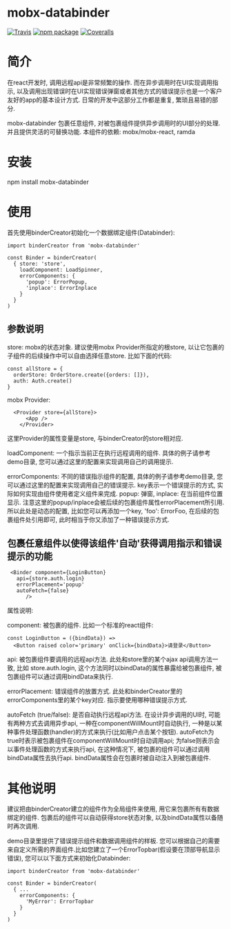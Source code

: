# mobx-databinder

[![Travis][build-badge]][build]
[![npm package][npm-badge]][npm]
[![Coveralls][coveralls-badge]][coveralls]

# 简介

在react开发时, 调用远程api是非常频繁的操作. 而在异步调用时在UI实现调用指示, 以及调用出现错误时在UI实现错误弹窗或者其他方式的错误提示也是一个客户友好的app的基本设计方式. 日常的开发中这部分工作都是重复, 繁琐且易错的部分. 

mobx-databinder 包裹任意组件, 对被包裹组件提供异步调用时的UI部分的处理. 并且提供灵活的可替换功能. 本组件的依赖: mobx/mobx-react, ramda

# 安装

npm install mobx-databinder

# 使用

首先使用binderCreator初始化一个数据绑定组件(Databinder):

```
import binderCreator from 'mobx-databinder'

const Binder = binderCreator(
  { store: 'store', 
    loadComponent: LoadSpinner, 
    errorComponents: {
      'popup': ErrorPopup, 
      'inplace': ErrorInplace
    }
  }
)
```

## 参数说明

store: mobx的状态对象. 建议使用mobx Provider所指定的根store, 以让它包裹的子组件的后续操作中可以自由选择任意store. 比如下面的代码:

```
const allStore = {
  orderStore: OrderStore.create({orders: []}),
  auth: Auth.create()
}
```

mobx Provider: 
```
  <Provider store={allStore}>
      <App />
    </Provider>
```

这里Provider的属性变量是store, 与binderCreator的store相对应.

loadComponent: 一个指示当前正在执行远程调用的组件. 具体的例子请参考demo目录, 您可以通过这里的配置来实现调用自己的调用提示.

errorComponents: 不同的错误指示组件的配置, 具体的例子请参考demo目录, 您可以通过这里的配置来实现调用自己的错误提示. key表示一个错误提示的方式, 实际如何实现由组件使用者定义组件来完成. popup: 弹窗, inplace: 在当前组件位置显示. 注意这里的popup/inplace会被后续的包裹组件属性errorPlacement所引用. 所以此处是动态的配置, 比如您可以再添加一个key, 'foo': ErrorFoo, 在后续的包裹组件处引用即可, 此时相当于你又添加了一种错误提示方式.


## 包裹任意组件以使得该组件'自动'获得调用指示和错误提示的功能

```
 <Binder component={LoginButton}
   api={store.auth.login}
   errorPlacement='popup'
   autoFetch={false}
      />
```


属性说明:

component: 被包裹的组件. 比如一个标准的react组件: 

```
const LoginButton = ({bindData}) => 
  <Button raised color='primary' onClick={bindData}>请登录</Button>
```

api: 被包裹组件要调用的远程api方法. 此处和store里的某个ajax api调用方法一致, 比如 store.auth.login, 这个方法同时以bindData的属性暴露给被包裹组件, 被包裹组件可以通过调用bindData来执行. 

errorPlacement: 错误组件的放置方式. 此处和binderCreator里的errorComponents里的某个key对应. 指示要使用哪种错误提示方式.

autoFetch (true/false): 是否自动执行远程api方法. 在设计异步调用的UI时, 可能有两种方式去调用异步api, 一种在componentWillMount时自动执行, 一种是以某种事件处理函数(handler)的方式来执行(比如用户点击某个按钮). autoFetch为true时表示被包裹组件在componentWillMount时自动调用api; 为false则表示会以事件处理函数的方式来执行api, 在这种情况下, 被包裹的组件可以通过调用bindData属性去执行api. bindData属性会在包裹时被自动注入到被包裹组件.


# 其他说明

建议把由binderCreator建立的组件作为全局组件来使用, 用它来包裹所有有数据绑定的组件. 包裹后的组件可以自动获得store状态对象, 以及bindData属性以备随时再次调用.

demo目录里提供了错误提示组件和数据调用组件的样板. 您可以根据自己的需要来自定义所需的界面组件.比如您建立了一个ErrorTopbar(假设要在顶部导航显示错误), 您可以以下面方式来初始化Databinder:

```
import binderCreator from 'mobx-databinder'

const Binder = binderCreator(
  { ...
    errorComponents: {
      'MyError': ErrorTopbar
    }
  }
)
```

[build-badge]: https://img.shields.io/travis/user/repo/master.png?style=flat-square
[build]: https://travis-ci.org/user/repo

[npm-badge]: https://img.shields.io/npm/v/npm-package.png?style=flat-square
[npm]: https://www.npmjs.org/package/npm-package

[coveralls-badge]: https://img.shields.io/coveralls/user/repo/master.png?style=flat-square
[coveralls]: https://coveralls.io/github/user/repo
